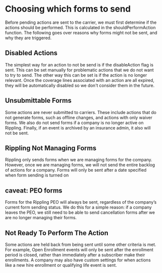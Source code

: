 # Choosing which forms to send

Before pending actions are sent to the carrier, we must first determine if the actions should be performed. This is calculated in the
shouldPerformAction function. The following goes over reasons why forms might not be sent, and why they are triggered.

## Disabled Actions

The simplest way for an action to not be send is if the disableAction flag is sent. This can be set manually for problematic actions that
we do not want to try to send. The other way this can be set is if the action is no longer relevant. Once the coverage lines associated with
an action are all expired, they will be automatically disabled so we don't consider them in the future.

## Unsubmittable Forms

Some actions are never submitted to carriers. These include actions that do not generate forms, such as offline changes, and actions with
only waiver forms. We also do not send forms if a company is no longer active on Rippling. Finally, if an event is archived by an insurance
admin, it also will not be sent.

## Rippling Not Managing Forms

Rippling only sends forms when we are managing forms for the company. However, once we are managing forms, we will not send the
entire backlog of actions for a company. Forms will only be sent after a date specified when form sending is turned on

## caveat: PEO forms

Forms for the Rippling PEO will always be sent, regardless of the company’s current form sending status. We do this for a simple reason:
if a company leaves the PEO, we still need to be able to send cancellation forms after we are no longer managing their forms.

## Not Ready To Perform The Action

Some actions are held back from being sent until some other criteria is met. For example, Open Enrollment events will only be sent after
the enrollment period is closed, rather than immediately after a subscriber make their enrollments. A company may also have custom
settings for when actions like a new hire enrollment or qualifying life event is sent.
